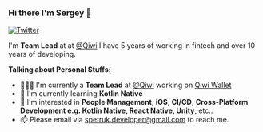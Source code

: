 ### Hi there I'm Sergey 👋


[![Twitter](https://img.shields.io/badge/-Twitter-222222?style=rounded-square&logo=twitter&logoColor=white&link=https://twitter.com/Spetruk)](https://twitter.com/Spetruk) 

I'm **Team Lead** at at [@Qiwi](http://qiwi.com/)
I have 5 years of working in fintech and over 10 years of developing.

**Talking about Personal Stuffs:**

- 👨🏽‍💻 I'm currently a **Team Lead** at [@Qiwi](http://qiwi.com/) working on [Qiwi Wallet ](https://apps.apple.com/ru/app/id350905609)
- 🌱 I'm currently learning **Kotlin Native**
- 🤔 I'm interested in **People Management**, **iOS**, **CI/CD**, **Cross-Platform Development e.g. Kotlin Native, React Native, Unity**, etc..
- 📫 Please email via spetruk.developer@gmail.com to reach me.  
